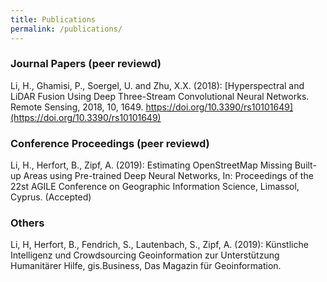 ```yaml
---
title: Publications
permalink: /publications/
---
```

<h3>Journal Papers (peer reviewd)</h3>

Li, H., Ghamisi, P., Soergel, U. and Zhu, X.X. (2018): [Hyperspectral and LiDAR Fusion Using Deep Three-Stream Convolutional Neural Networks. Remote Sensing, 2018, 10, 1649.
https://doi.org/10.3390/rs10101649](https://doi.org/10.3390/rs10101649) 


<h3>Conference Proceedings (peer reviewd)</h3>

Li, H., Herfort, B., Zipf, A. (2019): Estimating OpenStreetMap Missing Built-up Areas using Pre-trained Deep Neural Networks, In: Proceedings of the 22st AGILE Conference on Geographic Information Science, Limassol, Cyprus. (Accepted)

<h3>Others</h3>

Li, H, Herfort, B., Fendrich, S., Lautenbach, S., Zipf, A. (2019): Künstliche Intelligenz und Crowdsourcing Geoinformation zur Unterstützung Humanitärer Hilfe, gis.Business, Das Magazin für Geoinformation.
